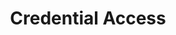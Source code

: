 ---
title: Credential Access
layout: tag
author_profile: false
taxonomy: Credential Access
permalink: /detections/credential_access/
sidebar:
  nav: "detections"
---
